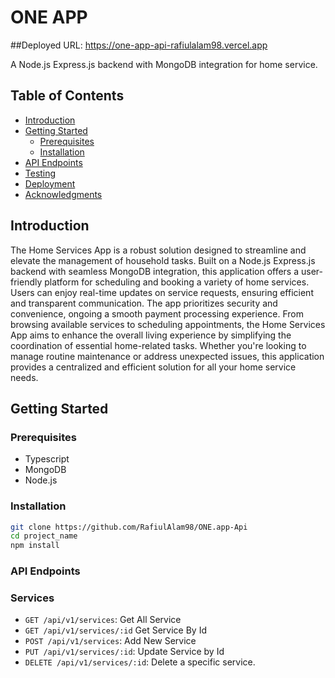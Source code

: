 # ONE APP

##Deployed URL: https://one-app-api-rafiulalam98.vercel.app

A Node.js Express.js backend with MongoDB integration for home service.

## Table of Contents
- [Introduction](#introduction)
- [Getting Started](#getting-started)
  - [Prerequisites](#prerequisites)
  - [Installation](#installation)
- [API Endpoints](#api-endpoints)
- [Testing](#testing)
- [Deployment](#deployment)
- [Acknowledgments](#acknowledgments)

## Introduction

The Home Services App is a robust solution designed to streamline and elevate the management of household tasks. Built on a Node.js Express.js backend with seamless MongoDB integration, this application offers a user-friendly platform for scheduling and booking a variety of home services. Users can enjoy real-time updates on service requests, ensuring efficient and transparent communication. The app prioritizes security and convenience, ongoing a smooth payment processing experience. From browsing available services to scheduling appointments, the Home Services App aims to enhance the overall living experience by simplifying the coordination of essential home-related tasks. Whether you're looking to manage routine maintenance or address unexpected issues, this application provides a centralized and efficient solution for all your home service needs.


## Getting Started

### Prerequisites

- Typescript
- MongoDB
- Node.js

### Installation

```bash
git clone https://github.com/RafiulAlam98/ONE.app-Api
cd project_name
npm install
```

### API Endpoints

### Services

- `GET /api/v1/services`: Get All Service
- `GET /api/v1/services/:id` Get Service By Id
- `POST /api/v1/services`: Add New Service
- `PUT /api/v1/services/:id`: Update Service by Id
- `DELETE /api/v1/services/:id`: Delete a specific service.


